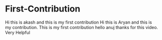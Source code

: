 # First-Contribution
Hi this is akash and this is my first contribution
Hi this is Aryan and this is my contribution.
This is my first contribution
hello anuj thanks for this video. Very Helpful
